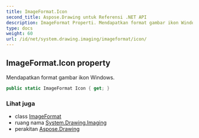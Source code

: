 ```yaml
---
title: ImageFormat.Icon
second_title: Aspose.Drawing untuk Referensi .NET API
description: ImageFormat Properti. Mendapatkan format gambar ikon Windows.
type: docs
weight: 60
url: /id/net/system.drawing.imaging/imageformat/icon/
---
```

## ImageFormat.Icon property

Mendapatkan format gambar ikon Windows.

```csharp
public static ImageFormat Icon { get; }
```

### Lihat juga

* class [ImageFormat](../)
* ruang nama [System.Drawing.Imaging](../../imageformat/)
* perakitan [Aspose.Drawing](../../../)


